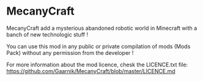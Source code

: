 MecanyCraft
===========

MecanyCraft add a mysterious abandoned robotic world in Minecraft with a banch of new technologic stuff !

You can use this mod in any public or private compilation of mods (Mods Pack) without any permission from the developer !

For more information about the mod licence, chesk the LICENCE.txt file:
https://github.com/Gaarnik/MecanyCraft/blob/master/LICENCE.md
